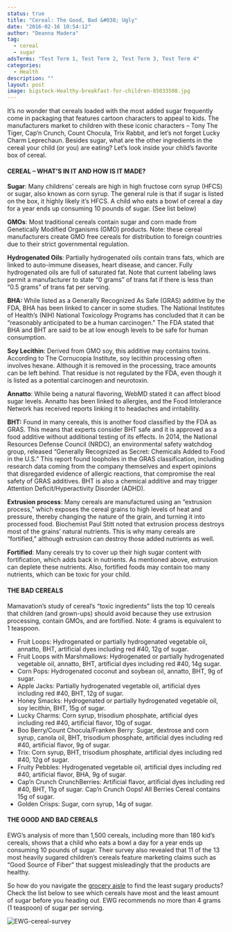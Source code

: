 ```yaml
---
status: true
title: "Cereal: The Good, Bad &#038; Ugly"
date: "2016-02-16 10:54:12"
author: "Deanna Madera"
tag:
  - cereal
  - sugar
adsTerms: "Test Term 1, Test Term 2, Test Term 3, Test Term 4"
categories:
  - Health
description: ""
layout: post
image: bigstock-Healthy-breakfast-for-children-85033508.jpg
---
```


It’s no wonder that cereals loaded with the most added sugar frequently come in packaging that features cartoon characters to appeal to kids. The manufacturers market to children with these iconic characters – Tony The Tiger, Cap’n Crunch, Count Chocula, Trix Rabbit, and let’s not forget Lucky Charm Leprechaun. Besides sugar, what are the other ingredients in the cereal your child (or you) are eating? Let’s look inside your child’s favorite box of cereal.

#### CEREAL – WHAT’S IN IT AND HOW IS IT MADE?

**Sugar**: Many childrens’ cereals are high in high fructose corn syrup (HFCS) or sugar, also known as corn syrup. The general rule is that if sugar is listed on the box, it highly likely it’s HFCS. A child who eats a bowl of cereal a day for a year ends up consuming 10 pounds of sugar. (See list below)

**GMOs**: Most traditional cereals contain sugar and corn made from Genetically Modified Organisms (GMO) products. Note: these cereal manufacturers create GMO free cereals for distribution to foreign countries due to their strict governmental regulation.

**Hydrogenated Oils**: Partially hydrogenated oils contain trans fats, which are linked to auto-immune diseases, heart disease, and cancer. Fully hydrogenated oils are full of saturated fat. Note that current labeling laws permit a manufacturer to state “0 grams” of trans fat if there is less than “0.5 grams” of trans fat per serving.

**BHA:** While listed as a Generally Recognized As Safe (GRAS) additive by the FDA, BHA has been linked to cancer in some studies. The National Institutes of Health’s (NIH) National Toxicology Programs has concluded that it can be “reasonably anticipated to be a human carcinogen.” The FDA stated that BHA and BHT are said to be at low enough levels to be safe for human consumption.

**Soy Lecithin**: Derived from GMO soy, this additive may contains toxins. According to The Cornucopia Institute, soy lecithin processing often involves hexane. Although it is removed in the processing, trace amounts can be left behind. That residue is not regulated by the FDA, even though it is listed as a potential carcinogen and neurotoxin.

**Annatto**: While being a natural flavoring, WebMD stated it can affect blood sugar levels. Annatto has been linked to allergies, and the Food Intolerance Network has received reports linking it to headaches and irritability.

**BHT:** Found in many cereals, this is another food classified by the FDA as GRAS. This means that experts consider BHT safe and it is approved as a food additive without additional testing of its effects. In 2014, the National Resources Defense Council (NRDC), an environmental safety watchdog group, released “Generally Recognized as Secret: Chemicals Added to Food in the U.S.” This report found loopholes in the GRAS classification, including research data coming from the company themselves and expert opinions that disregarded evidence of allergic reactions, that compromise the real safety of GRAS additives. BHT is also a chemical additive and may trigger Attention Deficit/Hyperactivity Disorder (ADHD).

**Extrusion process**: Many cereals are manufactured using an “extrusion process,” which exposes the cereal grains to high levels of heat and pressure, thereby changing the nature of the grain, and turning it into processed food. Biochemist Paul Stitt noted that extrusion process destroys most of the grains’ natural nutrients. This is why many cereals are “fortified,” although extrusion can destroy those added nutrients as well.

**Fortified**: Many cereals try to cover up their high sugar content with fortification, which adds back in nutrients. As mentioned above, extrusion can deplete these nutrients. Also, fortified foods may contain too many nutrients, which can be toxic for your child.

#### THE BAD CEREALS

Mamavation’s study of cereal’s “toxic ingredients” lists the top 10 cereals that children (and grown-ups) should avoid because they use extrusion processing, contain GMOs, and are fortified. Note: 4 grams is equivalent to 1 teaspoon.

- Fruit Loops: Hydrogenated or partially hydrogenated vegetable oil, annatto, BHT, artificial dyes including red #40, 12g of sugar.
- Fruit Loops with Marshmallows: Hydrogenated or partially hydrogenated vegetable oil, annatto, BHT, artificial dyes including red #40, 14g sugar.
- Corn Pops: Hydrogenated coconut and soybean oil, annatto, BHT, 9g of sugar.
- Apple Jacks: Partially hydrogenated vegetable oil, artificial dyes including red #40, BHT, 12g of sugar.
- Honey Smacks: Hydrogenated or partially hydrogenated vegetable oil, soy lecithin, BHT, 15g of sugar.
- Lucky Charms: Corn syrup, trisodium phosphate, artificial dyes including red #40, artificial flavor, 10g of sugar.
- Boo Berry/Count Chocula/Franken Berry: Sugar, dextrose and corn syrup, canola oil, BHT, trisodium phosphate, artificial dyes including red #40, artificial flavor, 9g of sugar.
- Trix: Corn syrup, BHT, trisodium phosphate, artificial dyes including red #40, 12g of sugar.
- Fruity Pebbles: Hydrogenated vegetable oil, artificial dyes including red #40, artificial flavor, BHA, 9g of sugar.
- Cap’n Crunch CrunchBerries: Artificial flavor, artificial dyes including red #40, BHT, 11g of sugar. Cap’n Crunch Oops! All Berries Cereal contains 15g of sugar.
- Golden Crisps: Sugar, corn syrup, 14g of sugar.

#### THE GOOD AND BAD CEREALS

EWG’s analysis of more than 1,500 cereals, including more than 180 kid’s cereals, shows that a child who eats a bowl a day for a year ends up consuming 10 pounds of sugar. Their survey also revealed that 11 of the 13 most heavily sugared children’s cereals feature marketing claims such as “Good Source of Fiber” that suggest misleadingly that the products are healthy.

So how do you navigate the [grocery aisle](/can-your-water-be-killing-you-the-good-and-the-bad) to find the least sugary products? Check the list below to see which cereals have most and the least amount of sugar before you heading out. EWG recommends no more than 4 grams (1 teaspoon) of sugar per serving.

![EWG-cereal-survey](/posts/EWG-cereal-survey.jpg)
